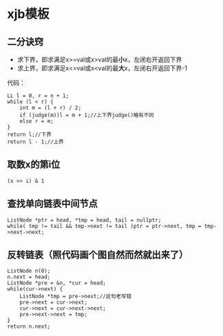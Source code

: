 # xjb模板

## 二分诀窍

- 求下界，即求满足x>=val或x>val的最**小**x，左闭右开返回下界
- 求上界，即求满足x<=val或x<val的最**大**x，左闭右开返回下界-1

代码：

    LL l = 0, r = n + 1;
    while (l < r) {
        int m = (l + r) / 2;
        if (judge(m))l = m + 1;//上下界judge()略有不同
        else r = m;
    }
    return l;//下界
    return l - 1;//上界

## 取数x的第i位

    (x >> i) & 1

## 查找单向链表中间节点

    ListNode *ptr = head, *tmp = head, tail = nullptr;
    while( tmp != tail && tmp->next != tail )ptr = ptr->next, tmp = tmp->next->next;

## 反转链表（照代码画个图自然而然就出来了）

    ListNode n(0);
    n.next = head;
    ListNode *pre = &n, *cur = head;
    while(cur->next) {
        ListNode *tmp = pre->next;//这句老写错
        pre->next = cur->next;
        cur->next = cur->next->next;
        pre->next->next = tmp;
    }
    return n.next;
